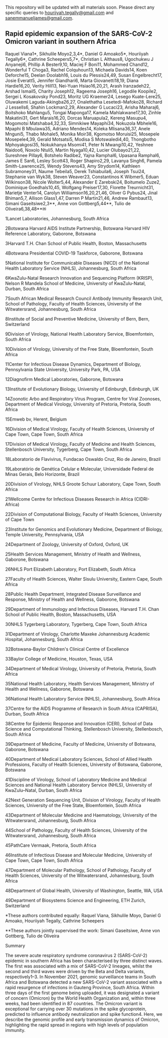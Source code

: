 This repository will be updated with all materials soon. Please direct any specific queries to houriiyah.tegally@gmail.com and sanemmanueljames@gmail.com.



## Rapid epidemic expansion of the SARS-CoV-2 Omicron variant in southern Africa

Raquel Viana1*, Sikhulile Moyo2,3,4*, Daniel G Amoako5*, Houriiyah Tegally6*, Cathrine Scheepers5,7*, Christian L Althaus8, Ugochukwu J Anyaneji6, Phillip A Bester9,10, Maciej F Boni11, Mohammed Chand12, Wonderful T Choga3, Rachel Colquhoun13, Michaela Davids14, Koen Deforche15, Deelan Doolabh16, Louis du Plessis24,49, Susan Engelbrecht17, Josie Everatt5, Jennifer Giandhari6, Marta Giovanetti18,19, Diana Hardie16,20, Verity Hill13, Nei-Yuan Hsiao16,20,21, Arash Iranzadeh22, Arshad Ismail5, Charity Joseph12, Rageema Joseph16, Legodile Koopile2, Sergei L Kosakovsky Pond23, Moritz UG Kraemer24, Lesego Kuate-Lere25, Oluwakemi Laguda-Akingba26,27, Onalethatha Lesetedi-Mafoko28, Richard J Lessells6, Shahin Lockman2,29, Alexander G Lucaci23, Arisha Maharaj6, Boitshoko Mahlangu5, Tongai Maponga17, Kamela Mahlakwane17,30, Zinhle Makatini31, Gert Marais16,20, Dorcas Maruapula2, Kereng Masupu4, Mogomotsi Matshaba4,32,33, Simnikiwe Mayaphi34, Nokuzola Mbhele16, Mpaphi B Mbulawa35, Adriano Mendes14, Koleka Mlisana36,37, Anele Mnguni5, Thabo Mohale5, Monika Moir38, Kgomotso Moruisi25, Mosepele Mosepele4,39, Gerald Motsatsi5, Modisa S Motswaledi4,40, Thongbotho Mphoyakgosi35, Nokukhanya Msomi41, Peter N Mwangi10,42, Yeshnee Naidoo6, Noxolo Ntuli5, Martin Nyaga10,42, Lucier Olubayo21,22, Sureshnee Pillay6, Botshelo Radibe2, Yajna Ramphal6, Upasana Ramphal6, James E San6, Lesley Scott43, Roger Shapiro2,29, Lavanya Singh6, Pamela Smith-Lawrence25, Wendy Stevens43, Amy Strydom14, Kathleen Subramoney31, Naume Tebeila5, Derek Tshiabuila6, Joseph Tsui24, Stephanie van Wyk38, Steven Weaver23, Constantinos K Wibmer5, Eduan Wilkinson38, Nicole Wolter5,44, Alexander E Zarebski24, Boitumelo Zuze2, Dominique Goedhals10,45, Wolfgang Preiser17,30, Florette Treurnicht31, Marietje Venter14, Carolyn Williamson16,20,21,46, Oliver G Pybus24, Jinal Bhiman5,7, Allison Glass1,47, Darren P Martin21,46, Andrew Rambaut13, Simani Gaseitsiwe2,3**, Anne von Gottberg5,44**, Tulio de Oliveira6,38,48**✉


1Lancet Laboratories, Johannesburg, South Africa

2Botswana Harvard AIDS Institute Partnership, Botswana Harvard HIV Reference Laboratory, Gaborone, Botswana

3Harvard T.H. Chan School of Public Health, Boston, Massachusetts

4Botswana Presidential COVID-19 Taskforce, Gaborone, Botswana

5National Institute for Communicable Diseases (NICD) of the National Health Laboratory Service (NHLS), Johannesburg, South Africa

6KwaZulu-Natal Research Innovation and Sequencing Platform (KRISP), Nelson R Mandela School of Medicine, University of KwaZulu-Natal, Durban, South Africa

7South African Medical Research Council Antibody Immunity Research Unit, School of Pathology, Faculty of Health Sciences, University of the Witwatersrand, Johannesburg, South Africa

8Institute of Social and Preventive Medicine, University of Bern, Bern, Switzerland

9Division of Virology, National Health Laboratory Service, Bloemfontein, South Africa

10Division of Virology, University of the Free State, Bloemfontein, South Africa	

11Center for Infectious Disease Dynamics, Department of Biology, Pennsylvania State University, University Park, PA, USA

12Diagnofirm Medical Laboratories, Gaborone, Botswana

13Institute of Evolutionary Biology, University of Edinburgh, Edinburgh, UK

14Zoonotic Arbo and Respiratory Virus Program, Centre for Viral Zoonoses, Department of Medical Virology, University of Pretoria, Pretoria, South Africa

15Emweb bv, Herent, Belgium

16Division of Medical Virology, Faculty of Health Sciences, University of Cape Town, Cape Town, South Africa

17Division of Medical Virology, Faculty of Medicine and Health Sciences, Stellenbosch University, Tygerberg, Cape Town, South Africa

18Laboratorio de Flavivirus, Fundacao Oswaldo Cruz, Rio de Janeiro, Brazil

19Laboratório de Genética Celular e Molecular, Universidade Federal de Minas Gerais, Belo Horizonte, Brazil

20Division of Virology, NHLS Groote Schuur Laboratory, Cape Town, South Africa

21Wellcome Centre for Infectious Diseases Research in Africa (CIDRI-Africa)

22Division of Computational Biology, Faculty of Health Sciences, University of Cape Town

23Institute for Genomics and Evolutionary Medicine, Department of Biology, Temple University, Pennsylvania, USA

24Department of Zoology, University of Oxford, Oxford, UK

25Health Services Management, Ministry of Health and Wellness, Gaborone, Botswana

26NHLS Port Elizabeth Laboratory, Port Elizabeth, South Africa

27Faculty of Health Sciences, Walter Sisulu University, Eastern Cape, South Africa

28Public Health Department, Integrated Disease Surveillance and Response, Ministry of Health and Wellness, Gaborone, Botswana

29Department of Immunology and Infectious Diseases, Harvard T.H. Chan School of Public Health, Boston, Massachusetts, USA

30NHLS Tygerberg Laboratory, Tygerberg, Cape Town, South Africa

31Department of Virology, Charlotte Maxeke Johannesburg Academic Hospital, Johannesburg, South Africa

32Botswana-Baylor Children's Clinical Centre of Excellence

33Baylor College of Medicine, Houston, Texas, USA

34Department of Medical Virology, University of Pretoria, Pretoria, South Africa

35National Health Laboratory, Health Services Management, Ministry of Health and Wellness, Gaborone, Botswana

36National Health Laboratory Service (NHLS), Johannesburg, South Africa

37Centre for the AIDS Programme of Research in South Africa (CAPRISA), Durban, South Africa

38Centre for Epidemic Response and Innovation (CERI), School of Data Science and Computational Thinking, Stellenbosch University, Stellenbosch, South Africa

39Department of Medicine, Faculty of Medicine, University of Botswana, Gaborone, Botswana

40Department of Medical Laboratory Sciences, School of Allied Health Professions, Faculty of Health Sciences, University of Botswana, Gaborone, Botswana

41Discipline of Virology, School of Laboratory Medicine and Medical Sciences and National Health Laboratory Service (NHLS), University of KwaZulu–Natal, Durban, South Africa

42Next Generation Sequencing Unit, Division of Virology, Faculty of Health Sciences, University of the Free State, Bloemfontein, South Africa

43Department of Molecular Medicine and Haematology, University of the Witwatersrand, Johannesburg, South Africa

44School of Pathology, Faculty of Health Sciences, University of the Witwatersrand, Johannesburg, South Africa

45PathCare Vermaak, Pretoria, South Africa

46Institute of Infectious Disease and Molecular Medicine, University of Cape Town, Cape Town, South Africa

47Department of Molecular Pathology, School of Pathology, Faculty of Health Sciences, University of the Witwatersrand, Johannesburg, South Africa

48Department of Global Health, University of Washington, Seattle, WA, USA

49Department of Biosystems Science and Engineering, ETH Zurich, Switzerland


*These authors contributed equally: Raquel Viana, Sikhulile Moyo, Daniel G Amoako, Houriiyah Tegally, Cathrine Scheepers

**These authors jointly supervised the work: Simani Gaseitsiwe, Anne von Gottberg, Tulio de Oliveira


Summary

The severe acute respiratory syndrome coronavirus 2 (SARS-CoV-2) epidemic in southern Africa has been characterised by three distinct waves. The first was associated with a mix of SARS-CoV-2 lineages, whilst the second and third waves were driven by the Beta and Delta variants, respectively1–3. In November 2021, genomic surveillance teams in South Africa and Botswana detected a new SARS-CoV-2 variant associated with a rapid resurgence of infections in Gauteng Province, South Africa. Within three days of the first genome being uploaded, it was designated a variant of concern (Omicron) by the World Health Organization and, within three weeks, had been identified in 87 countries. The Omicron variant is exceptional for carrying over 30 mutations in the spike glycoprotein, predicted to influence antibody neutralization and spike function4. Here, we describe the genomic profile and early transmission dynamics of Omicron, highlighting the rapid spread in regions with high levels of population immunity. 

